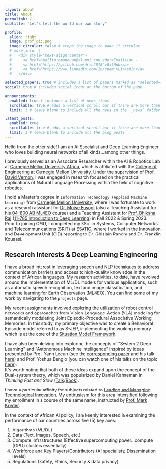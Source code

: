 ```yaml
---
layout: about
title: About
permalink: /
subtitle: "Let’s tell the world our own story"

profile:
  align: right
  image: prof_pic.png
  image_circular: false # crops the image to make it circular
  # more_info: |
  #   <div style="text-align:center">
  #     <a href="mailto:cmanouan@alumni.cmu.edu">Email</a> -
  #     <a href="https://github.com/dric2018">GitHub</a> -
  #     <a href="https://www.linkedin.com/in/cpem">LinkedIn</a>
  #   </div>

selected_papers: true # includes a list of papers marked as "selected={true}"
social: true # includes social icons at the bottom of the page

announcements:
  enabled: true # includes a list of news items
  scrollable: true # adds a vertical scroll bar if there are more than 3 news items
  limit: 3 # leave blank to include all the news in the `_news` folder

latest_posts:
  enabled: true
  scrollable: true # adds a vertical scroll bar if there are more than 3 new posts items
  limit: 3 # leave blank to include all the blog posts
---
```


Hello from the other side! I am an AI Specialist and Deep Learning Engineer who loves building neural networks of all kinds...among other things.

I previously served as an Associate Researcher within the AI & Robotics Lab at [Carnegie Mellon University Africa](https://www.africa.engineering.cmu.edu/), which is affiliated with the [College of Engineering](https://engineering.cmu.edu/) at [Carnegie Mellon University](https://www.cmu.edu/). Under the supervision of [Prof. David Vernon](http://vernon.eu/personal.htm), I was engaged in research focused on the practical applications of Natural Language Processing within the field of cognitive robotics.

I hold a Master's degree in `Information Technology (Applied Machine Learning)` from [Carnegie Mellon University](https://www.cmu.edu/), where I was fortunate to work as a research assistant for [Dr. Moise Busogi](https://africa.engineering.cmu.edu/about/contact/directory/bios/busogi-moise.html) (also a Teaching Assistant for his [04-800 AB ML4EO](https://www.africa.engineering.cmu.edu/academics/courses/04-800-AB.html) course) and a Teaching Assistant for [Prof. Bhiksha Raj](https://www.africa.engineering.cmu.edu/about/contact/directory/bios/ramakrishnan-bhiksha-raj.html) ([11-785 Introduction to Deep Learning](https://deeplearning.cs.cmu.edu/F22/index.html)) in Fall 2022 & Spring 2023.  
Prior to joining CMU, I completed my BSc. in Systems, Computer Networks and Telecommunications (SRIT) at [ESATIC](https://esatic.ci/), where I worked in the Innovation and Development Unit (CID) reporting to Dr. Ghislain Pandry and Dr. Franklin Kouassi.

## Research Interests & Deep Learning Engineering

I have a broad interest in leveraging speech and NLP techniques to address communication barriers and access to high-quality knowledge in the context of African languages. My research activities, to date, have revolved around the implementation of ML/DL models for various applications, such as automatic speech recognition, text and image classification, and machine learning for Earth Observation (ML4EO). You can find some of my work by navigating to the `projects` page.

My recent assignments involved exploring the utilization of robot control networks and approaches from Vision-Language-Action (VLA) modeling for semantically modulating Joint Episodic-Procedural Associative Working Memories. In this study, my primary objective was to create a Behavioral Episode model referred to as S-JEP, implementing the working memory which is at the core of the [Situation Model Framework](https://www.uni-bielefeld.de/einrichtungen/zif/groups/previous/archive-rg/2019cognitive-behavior/).

I have also been delving into exploring the concepts of "System 2 Deep Learning" and "Autonomous Machine Intelligence" inspired by ideas presented by Prof. Yann Lecun (see the [corresponding paper](https://openreview.net/pdf?id=BZ5a1r-kVsf) and his talk [here](https://www.youtube.com/watch?v=OKkEdTchsiE&ab_channel=InstitutdesHautes%C3%89tudesScientifiques%28IH%C3%89S%29)) and Prof. Yoshua Bengio (you can watch one of his talks on the topic [here](https://www.youtube.com/watch?v=T3sxeTgT4qc&t=754s&ab_channel=LexClips)).  
It's worth noting that both of these ideas expand upon the concept of the Dual-system theory, which was popularized by Daniel Kahneman in *Thinking Fast and Slow* ([Talk](https://www.youtube.com/watch?v=gmjgZF2HEwI&t=3936s&ab_channel=LongNowFoundation)/[Book](https://www.amazon.com/Thinking-Fast-Slow-Daniel-Kahneman/dp/0374533555)).

I have a particular affinity for subjects related to [Leading and Managing Technological Innovation](https://www.africa.engineering.cmu.edu/academics/courses/04-800-AD.html). My enthusiasm for this area intensified following my enrollment in a course of the same name, instructed by [Prof. Mark Kryder](https://www.africa.engineering.cmu.edu/about/contact/directory/bios/kryder-mark.html).

In the context of African AI policy, I am keenly interested in examining the performance of our countries across five (5) key axes:

1. Algorithms (ML/DL)  
2. Data (Text, Images, Speech, etc.)  
3. Compute infrastructures (Effective supercomputing power...compute (GPU) clusters essentially)  
4. Workforce and Key Players/Contributors (AI specialists; Dissemination levels)  
5. Regulations (Safety, Ethics, Security & data privacy)
